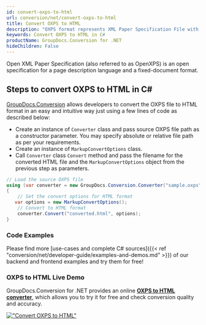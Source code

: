 ```yaml
---
id: convert-oxps-to-html
url: conversion/net/convert-oxps-to-html
title: Convert OXPS to HTML
description: "OXPS format represents XML Paper Specification File with .oxps extension. Learn how to convert OXPS to HTML file programmatically in C# language using GroupDocs.Conversion for .NET library."
keywords: Convert OXPS to HTML in C#
productName: GroupDocs.Conversion for .NET
hideChildren: False
---
```


Open XML Paper Specification (also referred to as OpenXPS) is an open specification for a page description language and a fixed-document format.

## Steps to convert OXPS to HTML in C#

[GroupDocs.Conversion](https://products.groupdocs.com/conversion/net) allows developers to convert the OXPS file to HTML format in an easy and intuitive way just using a few lines of code as described below:

* Create an instance of `Converter` class and pass source OXPS file path as a constructor parameter. You may specify absolute or relative file path as per your requirements. 
* Create an instance of `MarkupConvertOptions` class.
* Call `Converter` class `Convert` method and pass the filename for the converted HTML file and the `MarkupConvertOptions` object from the previous step as parameters.

```csharp
// Load the source OXPS file
using (var converter = new GroupDocs.Conversion.Converter("sample.oxps"))
{
    // Set the convert options for HTML format
   var options = new MarkupConvertOptions();
    // Convert to HTML format
    converter.Convert("converted.html", options);
}
```

### Code Examples

Please find more [use-cases and complete C# sources]({{< ref "conversion/net/developer-guide/examples-and-demos.md" >}}) of our backend and frontend examples and try them for free!

### OXPS to HTML Live Demo

GroupDocs.Conversion for .NET provides an online [**OXPS to HTML converter**](https://products.groupdocs.app/conversion/oxps-to-html), which allows you to try it for free and check conversion quality and accuracy.

[!["Convert OXPS to HTML"](conversion/net/images/convert-to-html/convert-oxps-to-html.png)](https://products.groupdocs.app/conversion/oxps-to-html)